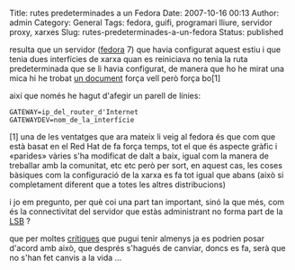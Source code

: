 Title: rutes predeterminades a un Fedora
Date: 2007-10-16 00:13
Author: admin
Category: General
Tags: fedora, guifi, programari lliure, servidor proxy, xarxes
Slug: rutes-predeterminades-a-un-fedora
Status: published

resulta que un servidor (<a href="http://fedoraproject.org/" target="_blank" rel="noopener">fedora</a> 7) que havia configurat aquest estiu i que tenia dues interfícies de xarxa quan es reiniciava no tenia la ruta predeterminada que se li havia configurat, de manera que ho he mirat una mica hi he trobat <a href="http://www.redhat.com/docs/manuals/linux/RHL-8.0-Manual/ref-guide/s1-boot-init-shutdown-sysconfig.html" target="_blank" rel="noopener">un document</a> força vell però força bo\[1\]

així que només he hagut d'afegir un parell de línies:

    GATEWAY=ip_del_router_d'Internet
    GATEWAYDEV=nom_de_la_interfície

\[1\] una de les ventatges que ara mateix li veig al fedora és que com que està basat en el Red Hat de fa força temps, tot el que és aspecte gràfic i «parides» vàries s'ha modificat de dalt a baix, igual com la manera de treballar amb la comunitat, etc etc però per sort, en aquest cas, les coses bàsiques com la configuració de la xarxa es fa tot igual que abans (això si completament diferent que a totes les altres distribucions)

i jo em pregunto, per què coi una part tan important, sinó la que més, com és la connectivitat del servidor que estàs administrant no forma part de la <a href="http://www.linux-foundation.org/en/LSB" target="_blank" rel="noopener">LSB</a> ?

que per moltes <a href="http://en.wikipedia.org/wiki/Linux_Standard_Base#Criticism" target="_blank" rel="noopener">crítiques</a> que pugui tenir almenys ja es podrien posar d'acord amb això, que després s'hagués de canviar, doncs es fa, serà que no s'han fet canvis a la vida ...
